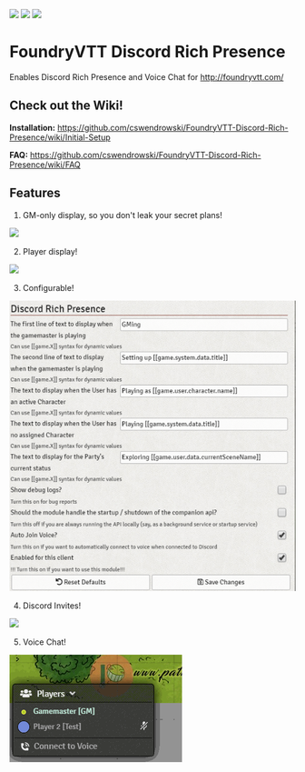![](https://img.shields.io/badge/Foundry-v0.4.X-informational)
![](https://img.shields.io/badge/Foundry-v0.3.X-informational)
[![](https://img.shields.io/badge/Buy%20Me%20A%20Coffee-%243-orange)](https://www.buymeacoffee.com/T2tZvWJ)

# FoundryVTT Discord Rich Presence

Enables Discord Rich Presence and Voice Chat for http://foundryvtt.com/


## Check out the Wiki!

**Installation:** https://github.com/cswendrowski/FoundryVTT-Discord-Rich-Presence/wiki/Initial-Setup

**FAQ:** https://github.com/cswendrowski/FoundryVTT-Discord-Rich-Presence/wiki/FAQ


## Features

1) GM-only display, so you don't leak your secret plans!

![](https://i.imgur.com/m6qwl7E.png)

2) Player display!

![](https://i.imgur.com/mNfLSKW.png)

3) Configurable!

![](./options.png)

4) Discord Invites!

![](https://i.imgur.com/q851n1H.png)

5) Voice Chat!

<img src="foundry rich presence voice example.gif" />

